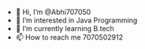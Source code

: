- 👋 Hi, I’m @Abhi707050
- 👀 I’m interested in Java Programming
- 🌱 I’m currently learning B.tech
- 📫 How to reach me 7070502912

<!---
Abhi707050/Abhi707050 is a ✨ special ✨ repository because its `README.md` (this file) appears on your GitHub profile.
You can click the Preview link to take a look at your changes.
--->
